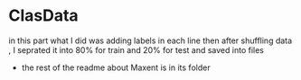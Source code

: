 # ClasData
in this part what I did was adding labels in each line then after shuffling data , I seprated it into 80% for train and 20% for test and saved into files
* the rest of the readme about Maxent is in its folder
